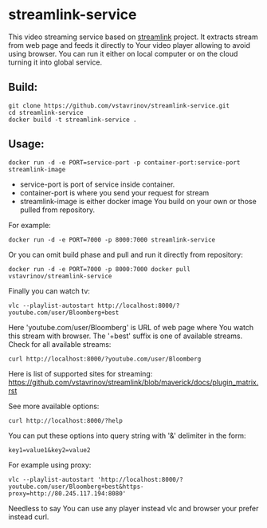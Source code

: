 # streamlink-service

This video streaming service based on [streamlink](https://github.com/streamlink/streamlink) project. It extracts stream from web page and feeds it directly to Your video player allowing to avoid using browser. You can run it either on local computer or on the cloud turning it into global service.

## Build:

```
git clone https://github.com/vstavrinov/streamlink-service.git
cd streamlink-service
docker build -t streamlink-service .
```

## Usage:

```
docker run -d -e PORT=service-port -p container-port:service-port streamlink-image
```

- service-port is port of service inside container.
- container-port is where you send your request for stream
- streamlink-image is either docker image You build on your own or those pulled from repository.

For example:

```
docker run -d -e PORT=7000 -p 8000:7000 streamlink-service
```
Or you can omit build phase and pull and run it directly from repository:

```
docker run -d -e PORT=7000 -p 8000:7000 docker pull vstavrinov/streamlink-service
```

Finally you can watch tv:

```
vlc --playlist-autostart http://localhost:8000/?youtube.com/user/Bloomberg+best
```

Here 'youtube.com/user/Bloomberg' is URL of web page where You watch this stream with browser. The '+best'  suffix  is one of available streams. Check for all available streams:

```
curl http://localhost:8000/?youtube.com/user/Bloomberg
```

Here is list of supported sites for streaming: https://github.com/vstavrinov/streamlink/blob/maverick/docs/plugin_matrix.rst

See more available options:

```
curl http://localhost:8000/?help
```

You can put these options into query string with '&' delimiter in the form: 
```
key1=value1&key2=value2
```
For example using proxy:
```
vlc --playlist-autostart 'http://localhost:8000/?youtube.com/user/Bloomberg+best&https-proxy=http://80.245.117.194:8080'
```

Needless to say You can use any player instead vlc and browser your prefer instead curl. 
